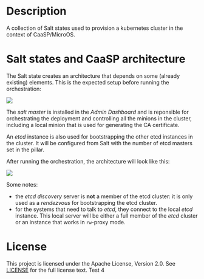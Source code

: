 # Description

A collection of Salt states used to provision a kubernetes cluster
in the context of CaaSP/MicroOS.

# Salt states and CaaSP architecture

The Salt state creates an architecture that depends on some (already existing) elements. This is the expected setup before running the orchestration:

![](docs/k8s-before-orchestration.png)

The _salt master_ is installed in the _Admin Dashboard_ and is reponsible for
orchestrating the deployment and controlling all the minions in the cluster,
including a local minion that is used for generating the CA certificate.

An _etcd_ instance is also used for bootstrapping the other etcd instances in
the cluster. It will be configured from Salt with the number of etcd masters
set in the pillar.

After running the orchestration, the architecture will look like this:

![](docs/k8s-after-orchestration.png)

Some notes:

* the _etcd discovery_ server is **not** a member of the etcd cluster: it is
  only used as a _rendezvous_ for bootstrapping the etcd cluster.
* for the systems that need to talk to _etcd_, they connect to the local _etcd_
  instance. This local server will be either a full member of the _etcd_
  cluster or an instance that works in `rw`-proxy mode.

# License

This project is licensed under the Apache License, Version 2.0. See
[LICENSE](https://github.com/kubic-project/salt/blob/master/LICENSE) for the full
license text.
Test 4
